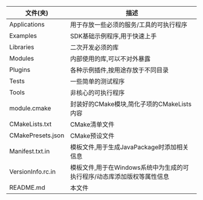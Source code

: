 | 文件(夹)          | 描述                                                         |
| ----------------- | ------------------------------------------------------------ |
| Applications      | 用于存放一些必须的服务/工具的可执行程序                      |
| Examples          | SDK基础示例程序,用于快速上手                                 |
| Libraries         | 二次开发必须的库                                             |
| Modules           | 内部使用的库,可以不对外暴露                                  |
| Plugins           | 各种示例插件,按用途存放于不同目录                            |
| Tests             | 一些简单的测试程序                                           |
| Tools             | 非核心的可执行程序                                           |
| module.cmake      | 封装好的CMake模块,简化子项的CMakeLists内容                   |
| CMakeLists.txt    | CMake清单文件                                                |
| CMakePresets.json | CMake预设文件                                                |
| Manifest.txt.in   | 模板文件,用于生成JavaPackage时添加相关信息                   |
| VersionInfo.rc.in | 模板文件,用于在Windows系统中为生成的可执行程序/动态库添加版权等属性信息 |
| README.md         | 本文件                                                       |
